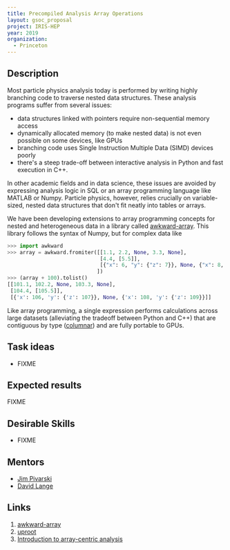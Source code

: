 ```yaml
---
title: Precompiled Analysis Array Operations
layout: gsoc_proposal
project: IRIS-HEP
year: 2019
organization:
  - Princeton
---
```


## Description

Most particle physics analysis today is performed by writing highly branching code to traverse nested data structures. These analysis programs suffer from several issues:

  * data structures linked with pointers require non-sequential memory access
  * dynamically allocated memory (to make nested data) is not even possible on some devices, like GPUs
  * branching code uses Single Instruction Multiple Data (SIMD) devices poorly
  * there's a steep trade-off between interactive analysis in Python and fast execution in C++.

In other academic fields and in data science, these issues are avoided by expressing analysis logic in SQL or an array programming language like MATLAB or Numpy. Particle physics, however, relies crucially on variable-sized, nested data structures that don't fit neatly into tables or arrays.

We have been developing extensions to array programming concepts for nested and heterogeneous data in a library called [awkward-array](https://github.com/scikit-hep/awkward-array). This library follows the syntax of Numpy, but for complex data like

```python
>>> import awkward
>>> array = awkward.fromiter([[1.1, 2.2, None, 3.3, None],
                              [4.4, [5.5]],
                              [{"x": 6, "y": {"z": 7}}, None, {"x": 8, "y": {"z": 9}}]
                             ])
>>> (array + 100).tolist()
[[101.1, 102.2, None, 103.3, None],
 [104.4, [105.5]],
 [{'x': 106, 'y': {'z': 107}}, None, {'x': 108, 'y': {'z': 109}}]]
```

Like array programming, a single expression performs calculations across large datasets (alleviating the tradeoff between Python and C++) that are contiguous by type ([columnar](https://towardsdatascience.com/the-beauty-of-column-oriented-data-2945c0c9f560)) and are fully portable to GPUs.



## Task ideas

  * FIXME

## Expected results

FIXME

## Desirable Skills

  * FIXME

## Mentors

  * [Jim Pivarski](mailto:pivarski@princeton.edu)
  * [David Lange](mailto:david.lange@cern.ch)

## Links

  1. [awkward-array](https://github.com/scikit-hep/awkward-array)
  2. [uproot](https://github.com/scikit-hep/uproot)
  3. [Introduction to array-centric analysis](https://github.com/jpivarski/jupyter-talks/blob/master/2018-09-28-uproot3-update/uproot-3-evaluated.ipynb)
